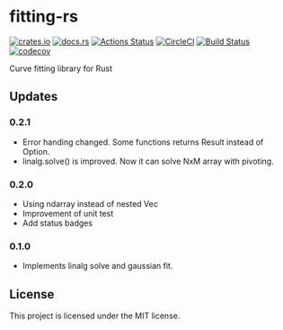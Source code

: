 # fitting-rs

[![crates.io](https://img.shields.io/crates/v/fitting.svg)](https://crates.io/crates/fitting)
[![docs.rs](https://docs.rs/fitting/badge.svg)](https://docs.rs/fitting)
[![Actions Status](https://github.com/mshrtsr/fitting-rs/workflows/Rust/badge.svg)](https://github.com/mshrtsr/fitting-rs/actions)
[![CircleCI](https://circleci.com/gh/mshrtsr/fitting-rs.svg?style=shield)](https://circleci.com/gh/mshrtsr/fitting-rs)
[![Build Status](https://travis-ci.org/mshrtsr/fitting-rs.svg?branch=master)](https://travis-ci.org/mshrtsr/fitting-rs)
[![codecov](https://codecov.io/gh/mshrtsr/fitting-rs/branch/master/graph/badge.svg)](https://codecov.io/gh/mshrtsr/fitting-rs)

Curve fitting library for Rust

## Updates

### 0.2.1

- Error handing changed. Some functions returns Result instead of Option.
- linalg.solve() is improved. Now it can solve NxM array with pivoting.

### 0.2.0

- Using ndarray instead of nested Vec
- Improvement of unit test
- Add status badges

### 0.1.0

- Implements linalg solve and gaussian fit.

## License

This project is licensed under the MIT license.
